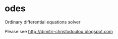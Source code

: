 odes
====

Ordinary differential equations solver

Please see http://dimitri-christodoulou.blogspot.com
